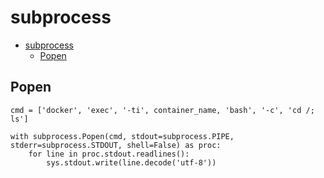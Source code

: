 # subprocess

- [subprocess](#subprocess)
  - [Popen](#popen)

## Popen

    cmd = ['docker', 'exec', '-ti', container_name, 'bash', '-c', 'cd /; ls']

    with subprocess.Popen(cmd, stdout=subprocess.PIPE, stderr=subprocess.STDOUT, shell=False) as proc:
        for line in proc.stdout.readlines():
            sys.stdout.write(line.decode('utf-8'))


